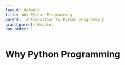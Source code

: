 ```yaml
---
layout: default
title: Why Python Programming
parent:  Introduction to Python programming
grand_parent: Modules
nav_order: 1
---
```


# Why Python Programming
